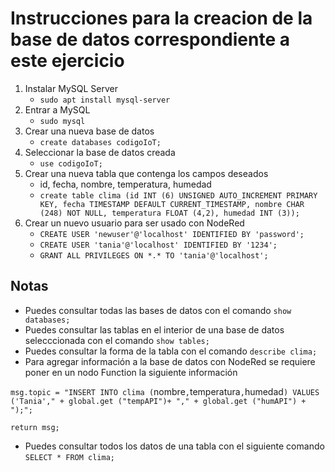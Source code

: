 # Instrucciones para la creacion de la base de datos correspondiente a este ejercicio

1. Instalar MySQL Server
    - `sudo apt install mysql-server`
2. Entrar a MySQL
    - `sudo mysql`
3. Crear una nueva base de datos
    - `create databases codigoIoT;`
4. Seleccionar la base de datos creada
    - `use codigoIoT;`
5. Crear una nueva tabla que contenga los campos deseados
    - id, fecha, nombre, temperatura, humedad
    - `create table clima (id INT (6) UNSIGNED AUTO_INCREMENT PRIMARY KEY, fecha TIMESTAMP DEFAULT CURRENT_TIMESTAMP, nombre CHAR (248) NOT NULL, temperatura FLOAT (4,2), humedad INT (3));`
6. Crear un nuevo usuario para ser usado con NodeRed
    - `CREATE USER 'newuser'@'localhost' IDENTIFIED BY 'password';`
    - `CREATE USER 'tania'@'localhost' IDENTIFIED BY '1234';`
    - `GRANT ALL PRIVILEGES ON *.* TO 'tania'@'localhost';`



## Notas

- Puedes consultar todas las bases de datos con el comando `show databases;`
- Puedes consultar las tablas en el interior de una base de datos selecccionada con el comando `show tables;`
- Puedes consultar la forma de la tabla con el comando `describe clima;`
- Para agregar información a la base de datos con NodeRed se requiere poner en un nodo Function la siguiente información

`msg.topic = "INSERT INTO clima (`nombre`,`temperatura`,`humedad`) VALUES ('Tania'," + global.get ("tempAPI")+ "," + global.get ("humAPI") + ");";`

`return msg;`

- Puedes consultar todos los datos de una tabla con el siguiente comando `SELECT * FROM clima;`